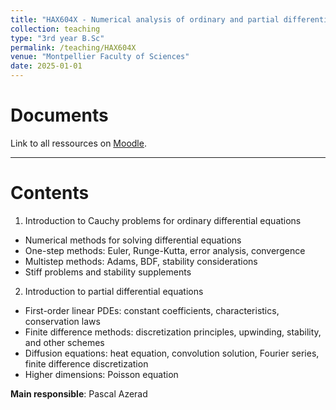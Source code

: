 ```yaml
---
title: "HAX604X - Numerical analysis of ordinary and partial differential equations"
collection: teaching
type: "3rd year B.Sc"
permalink: /teaching/HAX604X
venue: "Montpellier Faculty of Sciences"
date: 2025-01-01
---
```


Documents
======

Link to all ressources on [Moodle](https://moodle.umontpellier.fr).

***

Contents
======

1) Introduction to Cauchy problems for ordinary differential equations
- Numerical methods for solving differential equations
- One-step methods: Euler, Runge-Kutta, error analysis, convergence
- Multistep methods: Adams, BDF, stability considerations
- Stiff problems and stability supplements

2) Introduction to partial differential equations
- First-order linear PDEs: constant coefficients, characteristics, conservation laws
- Finite difference methods: discretization principles, upwinding, stability, and other schemes
- Diffusion equations: heat equation, convolution solution, Fourier series, finite difference discretization
- Higher dimensions: Poisson equation

**Main responsible**: Pascal Azerad



